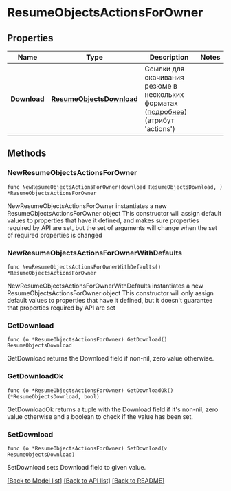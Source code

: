 # ResumeObjectsActionsForOwner

## Properties

Name | Type | Description | Notes
------------ | ------------- | ------------- | -------------
**Download** | [**ResumeObjectsDownload**](ResumeObjectsDownload.md) | Ссылки для скачивания резюме в нескольких форматах ([подробнее](#tag/Prosmotr-rezyume/operation/get-resume)) (атрибут &#39;actions&#39;)  | 

## Methods

### NewResumeObjectsActionsForOwner

`func NewResumeObjectsActionsForOwner(download ResumeObjectsDownload, ) *ResumeObjectsActionsForOwner`

NewResumeObjectsActionsForOwner instantiates a new ResumeObjectsActionsForOwner object
This constructor will assign default values to properties that have it defined,
and makes sure properties required by API are set, but the set of arguments
will change when the set of required properties is changed

### NewResumeObjectsActionsForOwnerWithDefaults

`func NewResumeObjectsActionsForOwnerWithDefaults() *ResumeObjectsActionsForOwner`

NewResumeObjectsActionsForOwnerWithDefaults instantiates a new ResumeObjectsActionsForOwner object
This constructor will only assign default values to properties that have it defined,
but it doesn't guarantee that properties required by API are set

### GetDownload

`func (o *ResumeObjectsActionsForOwner) GetDownload() ResumeObjectsDownload`

GetDownload returns the Download field if non-nil, zero value otherwise.

### GetDownloadOk

`func (o *ResumeObjectsActionsForOwner) GetDownloadOk() (*ResumeObjectsDownload, bool)`

GetDownloadOk returns a tuple with the Download field if it's non-nil, zero value otherwise
and a boolean to check if the value has been set.

### SetDownload

`func (o *ResumeObjectsActionsForOwner) SetDownload(v ResumeObjectsDownload)`

SetDownload sets Download field to given value.



[[Back to Model list]](../README.md#documentation-for-models) [[Back to API list]](../README.md#documentation-for-api-endpoints) [[Back to README]](../README.md)


